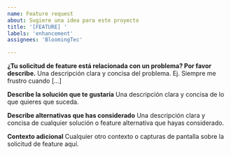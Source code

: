 ```yaml
---
name: Feature request
about: Sugiere una idea para este proyecto
title: '[FEATURE] '
labels: 'enhancement'
assignees: 'BloomingTec'

---
```


**¿Tu solicitud de feature está relacionada con un problema? Por favor describe.**
Una descripción clara y concisa del problema. Ej. Siempre me frustro cuando [...]

**Describe la solución que te gustaría**
Una descripción clara y concisa de lo que quieres que suceda.

**Describe alternativas que has considerado**
Una descripción clara y concisa de cualquier solución o feature alternativa que hayas considerado.

**Contexto adicional**
Cualquier otro contexto o capturas de pantalla sobre la solicitud de feature aquí.
